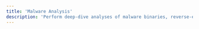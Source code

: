 ```yaml
---
title: 'Malware Analysis'
description: 'Perform deep-dive analyses of malware binaries, reverse-engineering malicious code to uncover threat actor tactics, techniques, and procedures (TTPs) .'
---
```

